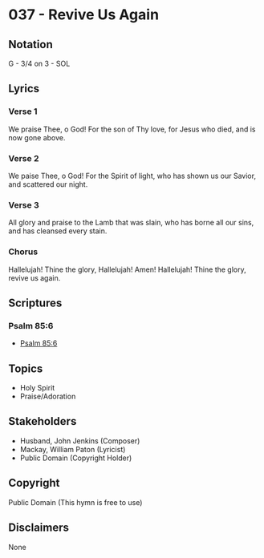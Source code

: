 # 037 - Revive Us Again

## Notation

G - 3/4 on 3 - SOL

## Lyrics

### Verse 1

We praise Thee, o God! For the son of Thy love, for Jesus who died, and is now gone above.

### Verse 2

We paise Thee, o God! For the Spirit of light, who has shown us our Savior, and scattered our night.

### Verse 3

All glory and praise to the Lamb that was slain, who has borne all our sins, and has cleansed every stain.

### Chorus

Hallelujah! Thine the glory, Hallelujah! Amen! Hallelujah! Thine the glory, revive us again.


## Scriptures

### Psalm 85:6

- [Psalm 85:6](https://www.biblegateway.com/passage/?search=Psalm%2085%3A6)


## Topics

- Holy Spirit
- Praise/Adoration

## Stakeholders

- Husband, John Jenkins (Composer)
- Mackay, William Paton (Lyricist)
- Public Domain (Copyright Holder)

## Copyright

Public Domain
(This hymn is free to use)

## Disclaimers

None


